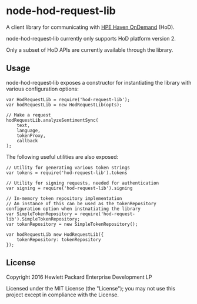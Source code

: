 # node-hod-request-lib

A client library for communicating with [HPE Haven OnDemand](http://www.havenondemand.com) (HoD).

node-hod-request-lib currently only supports HoD platform version 2.

Only a subset of HoD APIs are currently available through the library.

## Usage

node-hod-request-lib exposes a constructor for instantiating the library with various configuration options:

    var HodRequestLib = require('hod-request-lib');
    var hodRequestLib = new HodRequestLib(opts);

    // Make a request
    hodRequestLib.analyzeSentimentSync(
        text,
        language,
        tokenProxy,
        callback
    );

The following useful utilities are also exposed:

    // Utility for generating various token strings
    var tokens = require('hod-request-lib').tokens

    // Utility for signing requests, needed for authentication
    var signing = require('hod-request-lib').signing

    // In-memory token repository implementation
    // An instance of this can be used as the tokenRepository configuration option when instnatiating the library
    var SimpleTokenRepository = require('hod-request-lib').SimpleTokenRepository;
    var tokenRepository = new SimpleTokenRepository();

    var hodRequestLib new HodRequestLib({
        tokenRepository: tokenRepository
    });

## License
Copyright 2016 Hewlett Packard Enterprise Development LP

Licensed under the MIT License (the "License"); you may not use this project except in compliance with the License.
